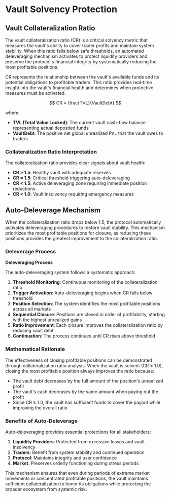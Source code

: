 # Vault Solvency Protection

## Vault Collateralization Ratio

The vault collateralization ratio (CR) is a critical solvency metric that measures the vault's ability to cover trader profits and maintain system stability. When this ratio falls below safe thresholds, an automated deleveraging mechanism activates to protect liquidity providers and preserve the protocol's financial integrity by systematically reducing the most profitable positions.

CR represents the relationship between the vault's available funds and its potential obligations to profitable traders. This ratio provides real-time insight into the vault's financial health and determines when protective measures must be activated.

$$
CR = \frac{TVL}{VaultDebt}
$$

where:



* **TVL (Total Value Locked)**: The current vault cash-flow balance representing actual deposited funds
* **VaultDebt**: The positive net global unrealized PnL that the vault owes to traders

### Collateralization Ratio Interpretation

The collateralization ratio provides clear signals about vault health:

* **CR > 1.5**: Healthy vault with adequate reserves
* **CR = 1.5**: Critical threshold triggering auto-deleveraging
* **CR < 1.5**: Active deleveraging zone requiring immediate position reductions
* **CR < 1.0**: Vault insolvency requiring emergency measures

## Auto-Deleverage Mechanism

When the collateralization ratio drops below 1.5, the protocol automatically activates deleveraging procedures to restore vault stability. This mechanism prioritizes the most profitable positions for closure, as reducing these positions provides the greatest improvement to the collateralization ratio.

### Deleverage Process

**Deleveraging Process**

The auto-deleveraging system follows a systematic approach:

1. **Threshold Monitoring**: Continuous monitoring of the collateralization ratio
2. **Trigger Activation**: Auto-deleveraging begins when CR falls below threshold
3. **Position Selection**: The system identifies the most profitable positions across all markets
4. **Sequential Closure**: Positions are closed in order of profitability, starting with the highest unrealized gains
5. **Ratio Improvement**: Each closure improves the collateralization ratio by reducing vault debt
6. **Continuation**: The process continues until CR rises above threshold

### Mathematical Rationale

The effectiveness of closing profitable positions can be demonstrated through collateralization ratio analysis. When the vault is solvent (CR ≥ 1.0), closing the most profitable position always improves the ratio because:

* The vault debt decreases by the full amount of the position's unrealized profit
* The vault's cash decreases by the same amount when paying out the profit
* Since CR ≥ 1.0, the vault has sufficient funds to cover the payout while improving the overall ratio

### Benefits of Auto-Deleverage

Auto-deleveraging provides essential protections for all stakeholders:

1. **Liquidity Providers**: Protected from excessive losses and vault insolvency
2. **Traders**: Benefit from system stability and continued operation
3. **Protocol**: Maintains integrity and user confidence
4. **Market**: Preserves orderly functioning during stress periods

This mechanism ensures that even during periods of extreme market movements or concentrated profitable positions, the vault maintains sufficient collateralization to honor its obligations while protecting the broader ecosystem from systemic risk.

